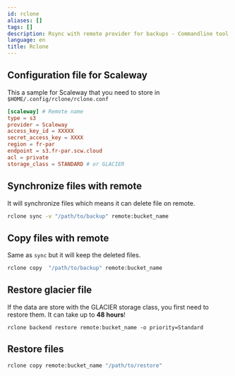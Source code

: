 ```yaml
---
id: rclone
aliases: []
tags: []
description: Rsync with remote provider for backups - Commandline tool
language: en
title: Rclone
---
```


## Configuration file for Scaleway

This a sample for Scaleway that you need to store in `$HOME/.config/rclone/rclone.conf`

```toml
[scaleway] # Remote name
type = s3
provider = Scaleway
access_key_id = XXXXX
secret_access_key = XXXX
region = fr-par
endpoint = s3.fr-par.scw.cloud
acl = private
storage_class = STANDARD # or GLACIER
```

## Synchronize files with remote

It will synchronize files which means it can delete file on remote.

```sh
rclone sync -v "/path/to/backup" remote:bucket_name
```

## Copy files with remote

Same as `sync` but it will keep the deleted files.

```sh
rclone copy  "/path/to/backup" remote:bucket_name
```

## Restore glacier file

If the data are store with the GLACIER storage class, you first need to restore them. It can take up to **48 hours**!

```shell
rclone backend restore remote:bucket_name -o priority=Standard
```

## Restore files

```sh
rclone copy remote:bucket_name "/path/to/restore"
```
